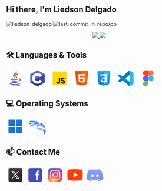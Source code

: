<h2>Hi there, I'm Liedson Delgado</h2>

<p align="left">
    <img src="https://komarev.com/ghpvc/?username=LiedsonDelgado&label=Profile%20views&color=blue&style=flat" alt="liedson_delgado"/>
    <img src="https://img.shields.io/github/last-commit/LiedsonDelgado/personal_projects?color=blue" alt="last_commit_in_repo/pp"/>
</p>

<div style="display: flex; justify-content: center;">
    <a href="https://github.com/LiedsonDelgado/github-readme-stats">
        <img src="https://github-readme-stats.vercel.app/api?username=LiedsonDelgado&rank_icon=github&theme=gotham&hide_border=true&count_private=true&show_icons=true&include_all_commits=false" width="425">
        <img src="https://github-readme-stats.vercel.app/api/top-langs/?username=LiedsonDelgado&layout=compact&langs_count=7&theme=gotham&hide_border=true&include_all_commits=true" width="280">
    </a>
</div>

<h2>🛠️ Languages & Tools</h2>
<div style="display: flex; gap: 10px;">
    <img src="img/icons8-java-50.png" width="50" height="50">
    <img src="img/icons8-c-48.png" width="50" height="50">
    <img src="img/icons8-js-48.png" width="50" height="50">
    <img src="img/icons8-html-48.png" width="50" height="50">
    <img src="img/icons8-css-48.png" width="50" height="50">
    <img src="img/icons8-vs-code-48.png" width="50" height="50">
    <img src="img/icons8-figma-50.png" width="50" height="50">
</div>

<h2>💻 Operating Systems</h2>
<div style="display: flex; gap: 10px;">
    <img src="img/windows-11.png" width="50" height="50">
    <img src="img/kali-linux.png" width="50" height="50">
</div>

<h2>📫 Contact Me</h2>
    <a href="https://x.com/Liedson_Delgado"> <img src="img/icons8-x-50.png" width="50" height="50"> </a>
    <a href="https://www.facebook.com/liedson.delgado.vrs"> <img src="img/icons8-facebook-48.png" width="50" height="50"> </a>
    <a href="https://www.instagram.com/liedson._.delgado/"> <img src="img/icons8-instagram-48.png" width="50" height="50"> </a>
    <a href="https://www.youtube.com/@ghost_spectrumX31"> <img src="img/icons8-youtube-48.png" width="50" height="50"> </a>
    <a href="https://discord.com/channels/1243267265542225970/1243267265542225975"> <img src="img/icons8-discord-48.png" width="50" height="50"> </a>
